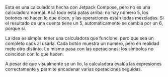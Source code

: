 Esta es una calculadora hecha con Jetpack Compose, pero no es una calculadora normal.
Acá todo está patas arriba: no hay número 5, los botones no hacen lo que dicen, y las operaciones están todas mezcladas.
Si el resultado de una cuenta tiene un 5, automáticamente se cambia por un 6, porque sí.

La idea es simple: tener una calculadora que funcione, pero que sea un completo caos al usarla.
Cada botón muestra un número, pero en realidad mete otro distinto.
Lo mismo pasa con las operaciones: los símbolos no coinciden con lo que hacen.

A pesar de que visualmente se un lio, la calculadora evalúa las expresiones correctamente y permite encadenar varias operaciones seguidas.
